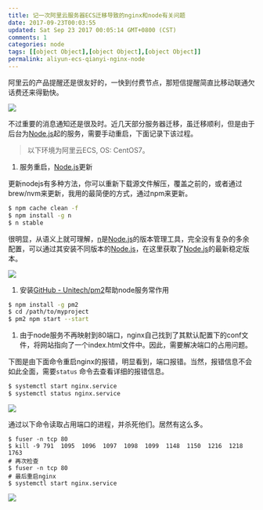 ```yaml
---
title: 记一次阿里云服务器ECS迁移导致的nginx和node有关问题
date: 2017-09-23T00:03:55
updated: Sat Sep 23 2017 00:05:14 GMT+0800 (CST)
comments: 1
categories: node
tags: [[object Object],[object Object],[object Object]]
permalink: aliyun-ecs-qianyi-nginx-node
---
```


阿里云的产品提醒还是很友好的，一快到付费节点，那短信提醒简直比移动联通欠话费还来得勤快。


![](https://beimg.oss-cn-beijing.aliyuncs.com/Aliyun/aliyun-xin.png!ace)

不过重要的消息通知还是很及时。近几天部分服务器迁移，虽迁移顺利，但是由于后台为[Node.js](https://nodejs.org/en/)起的服务，需要手动重启，下面记录下该过程。

<!--more-->

> 以下环境为阿里云ECS, OS: CentOS7。


1. 服务重启，[Node.js](https://nodejs.org/en/)更新

更新nodejs有多种方法，你可以重新下载源文件解压，覆盖之前的，或者通过brew/nvm来更新，我用的最简便的方式，通过npm来更新。

```bash
$ npm cache clean -f
$ npm install -g n
$ n stable
```

很明显，从语义上就可理解，[n](https://github.com/tj/n)是[Node.js](https://nodejs.org/en/)的版本管理工具，完全没有复杂的多余配置，可以通过其安装不同版本的[Node.js](https://nodejs.org/en/)，在这里获取了[Node.js](https://nodejs.org/en/)的最新稳定版本。

![](https://beimg.oss-cn-beijing.aliyuncs.com/Aliyun/node-upgrade.png!ace)

1. 安装[GitHub - Unitech/pm2](https://github.com/Unitech/pm2)帮助node服务常作用

```bash
$ npm install -g pm2
$ cd /path/to/myproject
$ pm2 npm start --start
```

1. 由于node服务不再映射到80端口，nginx自己找到了其默认配置下的conf文件，将网站指向了一个index.html文件中。因此，需要解决端口的占用问题。

下图是由下面命令重启nginx的报错，明显看到，端口报错。当然，报错信息不会如此全面，需要`status`
命令去查看详细的报错信息。

```bash
$ systemctl start nginx.service
$ systemctl status nginx.service
```

![](https://beimg.oss-cn-beijing.aliyuncs.com/Aliyun/nginx-address.png!ace)

通过以下命令读取占用端口的进程，并杀死他们。居然有这么多。

```
$ fuser -n tcp 80
$ kill -9 791  1095  1096  1097  1098  1099  1148  1150  1216  1218  1763
# 再次检查
$ fuser -n tcp 80
# 最后重启nginx
$ systemctl start nginx.service
```

![](https://beimg.oss-cn-beijing.aliyuncs.com/Aliyun/kill-process.png!ace)

